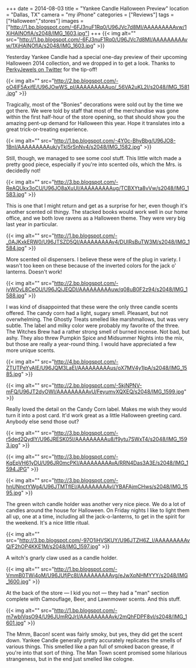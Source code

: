+++
date = 2014-08-03
title = "Yankee Candle Halloween Preview"
location = "Dallas, TX"
camera = "my iPhone"
categories = ["Reviews"]
tags = ["Halloween","stores"]
images = ["http://1.bp.blogspot.com/-6FJ3nuF1Rq0/U96JVc7d8MI/AAAAAAAAAvw/1XjHAlNOflA/s2048/IMG_1603.jpg"]
+++
{{< img alt="" src="http://1.bp.blogspot.com/-6FJ3nuF1Rq0/U96JVc7d8MI/AAAAAAAAAvw/1XjHAlNOflA/s2048/IMG_1603.jpg" >}}

Yesterday Yankee Candle had a special one-day preview of their upcoming Halloween 2014 collection, and we dropped in to get a look. Thanks to [PerkyJewels on Twitter](https://twitter.com/perkyjewels?lang=en) for the tip-off!

<!--more-->

{{< img alt="" src="http://2.bp.blogspot.com/-oO4lF5AxifE/U96JOwWS_pI/AAAAAAAAAuo/_56VA2uKL2I/s2048/IMG_1581.jpg" >}}

Tragically, most of the "Bonies" decorations were sold out by the time we got there. We were told by staff that most of the merchandise was gone within the first half-hour of the store opening, so that should show you the amazing pent-up demand for Halloween this year. Hope it translates into a great trick-or-treating experience.

{{< img alt="" src="http://1.bp.blogspot.com/-4Y0c-BhyBbg/U96JO8-1BnI/AAAAAAAAAuk/yTkl5rSnNv4/s2048/IMG_1582.jpg" >}}

Still, though, we managed to see some cool stuff. This little witch made a pretty good piece, especially if you're into scented oils, which the Mrs. is decidedly not!

{{< img alt="" src="http://3.bp.blogspot.com/-ReAQUkx3oCU/U96JO8aXuUI/AAAAAAAAAug/TCBXYta8vVw/s2048/IMG_1583.jpg" >}}

This is one that I might return and get as a surprise for her, even though it's another scented oil thingy. The stacked books would work well in our home office, and we both love ravens as a Halloween theme. They were very big last year in particular.

{{< img alt="" src="http://1.bp.blogspot.com/-_0AJKxkERW0/U96JTSZD5QI/AAAAAAAAAv4/DUIRsBuTW3M/s2048/IMG_1584.jpg" >}}

More scented oil dispensers. I believe these were of the plug in variety. I wasn't too keen on these because of the inverted colors for the jack o' lanterns. Doesn't work!

{{< img alt="" src="http://2.bp.blogspot.com/-iyWOvL8CeOU/U96JQiJEQDI/AAAAAAAAAuw/q08uB0F2z94/s2048/IMG_1588.jpg" >}}

I was kind of disappointed that these were the only three candle scents offered. The candy corn had a light, sugary smell. Pleasant, but not overwhelming. The Ghostly Treats smelled like marshmallows, but was very subtle. The label and milky color were probably my favorite of the three. The Witches Brew had a rather strong smell of burned incense. Not bad, but ashy. They also threw Pumpkin Spice and Midsummer Nights into the mix, but those are really a year-round thing. I would have appreciated a few more unique scents.

{{< img alt="" src="http://4.bp.blogspot.com/-ZTUTPeYyAIE/U96JQM3LaEI/AAAAAAAAAus/oX7MV4y1IpA/s2048/IMG_1585.jpg" >}}

{{< img alt="" src="http://2.bp.blogspot.com/-5kjNPNV-mFQ/U96JT2dyOWI/AAAAAAAAAvU/FeyumvXQXEQ/s2048/IMG_1599.jpg" >}}

Really loved the detail on the Candy Corn label. Makes me wish they would turn it into a post card. It'd work great as a little Halloween greeting card. Anybody else send those out?

{{< img alt="" src="http://3.bp.blogspot.com/-r5ded2QydlY/U96JRESK05I/AAAAAAAAAu8/f9ytu7SWxT4/s2048/IMG_1593.jpg" >}}

{{< img alt="" src="http://3.bp.blogspot.com/-KqEpVH61yDU/U96JR0mcPKI/AAAAAAAAAvA/RRN4Das3A3E/s2048/IMG_1594.JPG" >}}

{{< img alt="" src="http://3.bp.blogspot.com/-hnUNnctYWg4/U96JTMTflEI/AAAAAAAAAvI/YBAFAjmCHws/s2048/IMG_1595.jpg" >}}

The green witch candle holder was another very nice piece. We do a lot of candles around the house for Halloween. On Friday nights I like to light them all up, one at a time, including all the jack-o-lanterns, to get in the spirit for the weekend. It's a nice little ritual.

{{< img alt="" src="http://3.bp.blogspot.com/-97O1iHVSKUY/U96JTZH6Z_I/AAAAAAAAAvQ/F2hOP4KKE1M/s2048/IMG_1597.jpg" >}}

A witch's gnarly claw used as a candle holder.

{{< img alt="" src="http://1.bp.blogspot.com/-VmmB0TWi4oM/U96JUfjPc8I/AAAAAAAAAvg/eJwXpNHMYYY/s2048/IMG_1600.jpg" >}}

At the back of the store — I kid you not — they had a "man" section complete with Camouflage, Beer, and Lawnmower scents. And this stuff.

{{< img alt="" src="http://1.bp.blogspot.com/-m7wblVqsO94/U96JUmRQJrI/AAAAAAAAAvk/2mQhFDPF8vI/s2048/IMG_1601.jpg" >}}

The Mmm, Bacon! scent was fairly smoky, but yes, they did get the scent down. Yankee Candle generally pretty accurately replicates the smells of various things. This smelled like a pan full of smoked bacon grease, if you're into that sort of thing. The Man Town scent promised some hilarious strangeness, but in the end just smelled like cologne.
